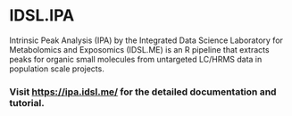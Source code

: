 # IDSL.IPA
Intrinsic Peak Analysis (IPA) by the Integrated Data Science Laboratory for Metabolomics and Exposomics (IDSL.ME) is an R pipeline that extracts peaks for organic small molecules from untargeted LC/HRMS data in population scale projects. 

### Visit https://ipa.idsl.me/ for the detailed documentation and tutorial. 
